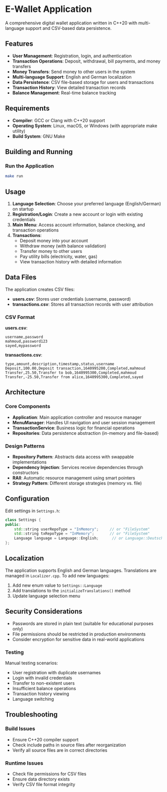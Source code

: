# E-Wallet Application

A comprehensive digital wallet application written in C++20 with multi-language support and CSV-based data persistence.

## Features

- **User Management**: Registration, login, and authentication
- **Transaction Operations**: Deposit, withdrawal, bill payments, and money transfers
- **Money Transfers**: Send money to other users in the system
- **Multi-language Support**: English and German localization
- **Data Persistence**: CSV file-based storage for users and transactions
- **Transaction History**: View detailed transaction records
- **Balance Management**: Real-time balance tracking



## Requirements

- **Compiler**: GCC or Clang with C++20 support
- **Operating System**: Linux, macOS, or Windows (with appropriate make utility)
- **Build System**: GNU Make

## Building and Running


### Run the Application
```bash
make run
```

## Usage

1. **Language Selection**: Choose your preferred language (English/German) on startup
2. **Registration/Login**: Create a new account or login with existing credentials
3. **Main Menu**: Access account information, balance checking, and transaction operations
4. **Transactions**: 
   - Deposit money into your account
   - Withdraw money (with balance validation)
   - Transfer money to other users
   - Pay utility bills (electricity, water, gas)
   - View transaction history with detailed information

## Data Files

The application creates CSV files:

- **users.csv**: Stores user credentials (username, password)
- **transactions.csv**: Stores all transaction records with user attribution

### CSV Format

**users.csv**:
```
username,password
mahmoud,password123
sayed,mypassword
```

**transactions.csv**:
```
type,amount,description,timestamp,status,username
Deposit,100.00,Deposit transaction,1640995200,Completed,mahmoud
Transfer,25.50,Transfer to bob,1640995300,Completed,mahmoud
Transfer,-25.50,Transfer from alice,1640995300,Completed,sayed
```

## Architecture

### Core Components

- **Application**: Main application controller and resource manager
- **MenuManager**: Handles UI navigation and user session management
- **TransactionService**: Business logic for financial operations
- **Repositories**: Data persistence abstraction (in-memory and file-based)

### Design Patterns

- **Repository Pattern**: Abstracts data access with swappable implementations
- **Dependency Injection**: Services receive dependencies through constructors
- **RAII**: Automatic resource management using smart pointers
- **Strategy Pattern**: Different storage strategies (memory vs. file)

## Configuration

Edit settings in `Settings.h`:

```cpp
class Settings {
public:
    std::string userRepoType = "InMemory";     // or "FileSystem"
    std::string txRepoType = "InMemory";       // or "FileSystem"
    Language language = Language::English;      // or Language::Deutsch
};
```

## Localization

The application supports English and German languages. Translations are managed in `Localizer.cpp`. To add new languages:

1. Add new enum value to `Settings::Language`
2. Add translations to the `initializeTranslations()` method
3. Update language selection menu

## Security Considerations

- Passwords are stored in plain text (suitable for educational purposes only)
- File permissions should be restricted in production environments
- Consider encryption for sensitive data in real-world applications


### Testing

Manual testing scenarios:
- User registration with duplicate usernames
- Login with invalid credentials
- Transfer to non-existent users
- Insufficient balance operations
- Transaction history viewing
- Language switching

## Troubleshooting

### Build Issues
- Ensure C++20 compiler support
- Check include paths in source files after reorganization
- Verify all source files are in correct directories

### Runtime Issues
- Check file permissions for CSV files
- Ensure data directory exists
- Verify CSV file format integrity

